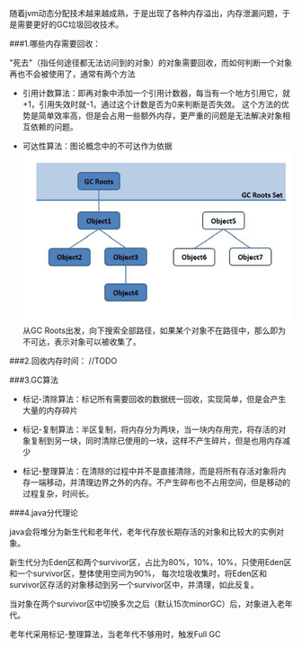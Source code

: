 随着jvm动态分配技术越来越成熟，于是出现了各种内存溢出，内存泄漏问题，于是需要更好的GC垃圾回收技术。

###1.哪些内存需要回收：

"死去"（指任何途径都无法访问到的对象）的对象需要回收，而如何判断一个对象再也不会被使用了，通常有两个方法

- 引用计数算法：即再对象中添加一个引用计数器，每当有一个地方引用它，就+1，引用失效时就-1，通过这个计数是否为0来判断是否失效。
这个方法的优势是简单效率高，但是会占用一些额外内存，更严重的问题是无法解决对象相互依赖的问题。

- 可达性算法：图论概念中的不可达作为依据
![](./images/jvm8.png)
从GC Roots出发，向下搜索全部路径，如果某个对象不在路径中，那么即为不可达，表示对象可以被收集了。

###2.回收内存时间：
//TODO

###3.GC算法

- 标记-清除算法：标记所有需要回收的数据统一回收，实现简单，但是会产生大量的内存碎片

- 标记-复制算法：半区复制，将内存分为两块，当一块内存用完，将存活的对象复制到另一块，同时清除已使用的一块，这样不产生碎片，但是也用内存减少

- 标记-整理算法：在清除的过程中并不是直接清除，而是将所有存活对象将内存一端移动，并清理边界之外的内存。不产生碎布也不占用空间，但是移动的过程复杂，时间长。

###4.java分代理论

java会将堆分为新生代和老年代，老年代存放长期存活的对象和比较大的实例对象。

新生代分为Eden区和两个survivor区，占比为80%，10%，10%，只使用Eden区和一个survivor区，整体使用空间为90%，
每次垃圾收集时，将Eden区和survivor区存活的对象移动到另一个survivor区中，并清理，如此反复。

当对象在两个survivor区中切换多次之后（默认15次minorGC）后，对象进入老年代。

老年代采用标记-整理算法，当老年代不够用时，触发Full GC